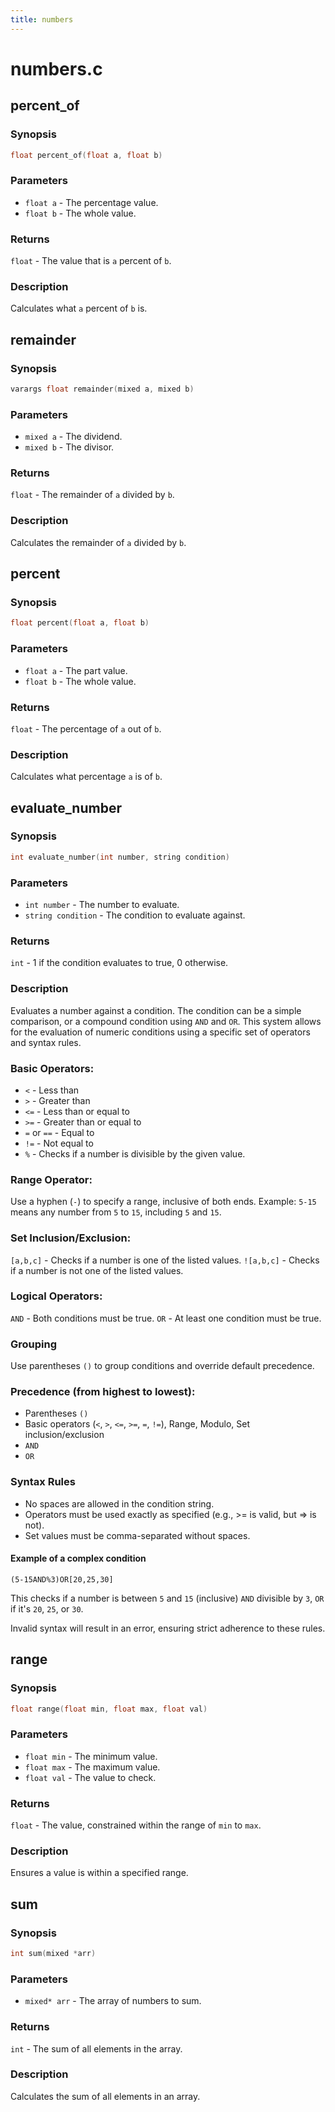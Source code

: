 ```yaml
---
title: numbers
---
```

# numbers.c

## percent_of

### Synopsis

```c
float percent_of(float a, float b)
```

### Parameters

* `float a` - The percentage value.
* `float b` - The whole value.

### Returns

`float` - The value that is `a` percent of `b`.

### Description

Calculates what `a` percent of `b` is.

## remainder

### Synopsis

```c
varargs float remainder(mixed a, mixed b)
```

### Parameters

* `mixed a` - The dividend.
* `mixed b` - The divisor.

### Returns

`float` - The remainder of `a` divided by `b`.

### Description

Calculates the remainder of `a` divided by `b`.

## percent

### Synopsis

```c
float percent(float a, float b)
```

### Parameters

* `float a` - The part value.
* `float b` - The whole value.

### Returns

`float` - The percentage of `a` out of `b`.

### Description

Calculates what percentage `a` is of `b`.

## evaluate_number

### Synopsis

```c
int evaluate_number(int number, string condition)
```

### Parameters

* `int number` - The number to evaluate.
* `string condition` - The condition to evaluate against.

### Returns

`int` - 1 if the condition evaluates to true, 0 otherwise.

### Description

Evaluates a number against a condition. The condition can be a
simple comparison, or a compound condition using `AND` and `OR`.
This system allows for the evaluation of numeric conditions
using a specific set of operators and syntax rules.

### Basic Operators:

* `<` - Less than
* `>` - Greater than
* `<=` - Less than or equal to
* `>=` - Greater than or equal to
* `=` or `==` - Equal to
* `!=` - Not equal to
* `%` - Checks if a number is divisible by the given value.

### Range Operator:

Use a hyphen (`-`) to specify a range, inclusive of both ends.
Example: `5-15` means any number from `5` to `15`, including
`5` and `15`.

### Set Inclusion/Exclusion:

`[a,b,c]` - Checks if a number is one of the listed values.
`![a,b,c]` - Checks if a number is not one of the listed values.

### Logical Operators:

`AND` - Both conditions must be true.
`OR` - At least one condition must be true.

### Grouping

Use parentheses `()` to group conditions and override default
precedence.

### Precedence (from highest to lowest):

* Parentheses `()`
* Basic operators (`<`, `>`, `<=`, `>=`, `=`, `!=`), Range,
Modulo, Set inclusion/exclusion
* `AND`
* `OR`

### Syntax Rules

* No spaces are allowed in the condition string.
* Operators must be used exactly as specified (e.g., >= is
valid, but => is not).
* Set values must be comma-separated without spaces.

#### Example of a complex condition

`(5-15AND%3)OR[20,25,30]`

This checks if a number is between `5` and `15` (inclusive) `AND`
divisible by `3`, `OR` if it's `20`, `25`, or `30`.

Invalid syntax will result in an error, ensuring strict
adherence to these rules.

## range

### Synopsis

```c
float range(float min, float max, float val)
```

### Parameters

* `float min` - The minimum value.
* `float max` - The maximum value.
* `float val` - The value to check.

### Returns

`float` - The value, constrained within the range of `min` to `max`.

### Description

Ensures a value is within a specified range.

## sum

### Synopsis

```c
int sum(mixed *arr)
```

### Parameters

* `mixed* arr` - The array of numbers to sum.

### Returns

`int` - The sum of all elements in the array.

### Description

Calculates the sum of all elements in an array.

